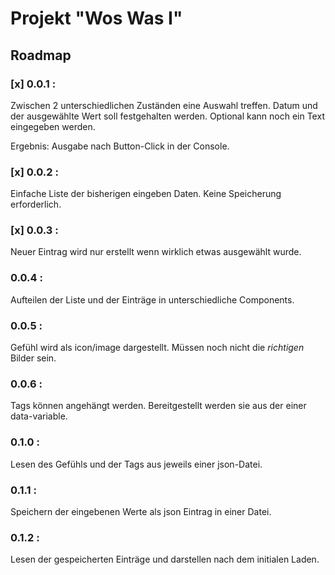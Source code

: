 # Projekt "Wos Was I"

## Roadmap

### [x] 0.0.1 :
Zwischen 2 unterschiedlichen Zuständen eine Auswahl treffen.
Datum und der ausgewählte Wert soll festgehalten werden.
Optional kann noch ein Text eingegeben werden.

Ergebnis: Ausgabe nach Button-Click in der Console.

### [x] 0.0.2 :
Einfache Liste der bisherigen eingeben Daten. Keine Speicherung erforderlich.

### [x] 0.0.3 : 
Neuer Eintrag wird nur erstellt wenn wirklich etwas ausgewählt wurde.

### 0.0.4 : 
Aufteilen der Liste und der Einträge in unterschiedliche Components.

### 0.0.5 :
Gefühl wird als icon/image dargestellt. Müssen noch nicht die *richtigen* Bilder sein.

### 0.0.6 :
Tags können angehängt werden. Bereitgestellt werden sie aus der einer data-variable.

### 0.1.0 :
Lesen des Gefühls und der Tags aus jeweils einer json-Datei.

### 0.1.1 :
Speichern der eingebenen Werte als json Eintrag in einer Datei.

### 0.1.2 : 
Lesen der gespeicherten Einträge und darstellen nach dem initialen Laden.